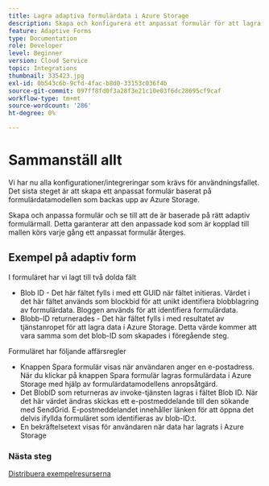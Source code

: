 ```yaml
---
title: Lagra adaptiva formulärdata i Azure Storage
description: Skapa och konfigurera ett anpassat formulär för att lagra data i Azure Storage
feature: Adaptive Forms
type: Documentation
role: Developer
level: Beginner
version: Cloud Service
topic: Integrations
thumbnail: 335423.jpg
exl-id: 0b543c6b-9cfd-4fac-b8d0-33153c036f4b
source-git-commit: 097ff8fd0f3a28f3e21c10e03f6dc28695cf9caf
workflow-type: tm+mt
source-wordcount: '286'
ht-degree: 0%

---
```


# Sammanställ allt

Vi har nu alla konfigurationer/integreringar som krävs för användningsfallet. Det sista steget är att skapa ett anpassat formulär baserat på formulärdatamodellen som backas upp av Azure Storage.

Skapa och anpassa formulär och se till att de är baserade på rätt adaptiv formulärmall. Detta garanterar att den anpassade kod som är kopplad till mallen körs varje gång ett anpassat formulär återges.

## Exempel på adaptiv form

I formuläret har vi lagt till två dolda fält

* Blob ID - Det här fältet fylls i med ett GUID när fältet initieras. Värdet i det här fältet används som blockbid för att unikt identifiera blobblagring av formulärdata. Bloggen används för att identifiera formulärdata.
* Blobb-ID returnerades - Det här fältet fylls i med resultatet av tjänstanropet för att lagra data i Azure Storage. Detta värde kommer att vara samma som det blob-ID som skapades i föregående steg.

Formuläret har följande affärsregler

* Knappen Spara formulär visas när användaren anger en e-postadress. När du klickar på knappen Spara formulär lagras formulärdata i Azure Storage med hjälp av formulärdatamodellens anropsåtgärd.
* Det BlobID som returneras av invoke-tjänsten lagras i fältet Blob ID. När det här värdet ändras skickas ett e-postmeddelande till den sökande med SendGrid. E-postmeddelandet innehåller länken för att öppna det delvis ifyllda formuläret som identifieras av blob-ID:t.
* En bekräftelsetext visas för användaren när data har lagrats i Azure Storage

### Nästa steg

[Distribuera exempelresurserna](./deploy-sample-assets.md)
